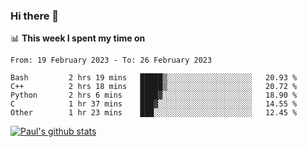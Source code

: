 ### Hi there 👋

📊 **This week I spent my time on**
<!--START_SECTION:waka-->

```text
From: 19 February 2023 - To: 26 February 2023

Bash         2 hrs 19 mins   █████▒░░░░░░░░░░░░░░░░░░░   20.93 %
C++          2 hrs 18 mins   █████▒░░░░░░░░░░░░░░░░░░░   20.72 %
Python       2 hrs 6 mins    ████▓░░░░░░░░░░░░░░░░░░░░   18.90 %
C            1 hr 37 mins    ███▓░░░░░░░░░░░░░░░░░░░░░   14.55 %
Other        1 hr 23 mins    ███░░░░░░░░░░░░░░░░░░░░░░   12.45 %
```

<!--END_SECTION:waka-->


[![Paul's github stats](https://github-readme-stats.vercel.app/api?username=mickeyouyou&theme=dracula&show_icons=true)](https://github.com/anuraghazra/github-readme-stats)
